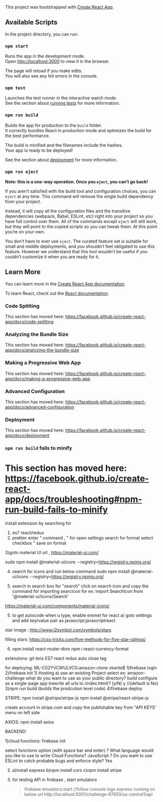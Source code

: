 This project was bootstrapped with [Create React App](https://github.com/facebook/create-react-app).

## Available Scripts

In the project directory, you can run:

### `npm start`

Runs the app in the development mode.<br />
Open [http://localhost:3000](http://localhost:3000) to view it in the browser.

The page will reload if you make edits.<br />
You will also see any lint errors in the console.

### `npm test`

Launches the test runner in the interactive watch mode.<br />
See the section about [running tests](https://facebook.github.io/create-react-app/docs/running-tests) for more information.

### `npm run build`

Builds the app for production to the `build` folder.<br />
It correctly bundles React in production mode and optimizes the build for the best performance.

The build is minified and the filenames include the hashes.<br />
Your app is ready to be deployed!

See the section about [deployment](https://facebook.github.io/create-react-app/docs/deployment) for more information.

### `npm run eject`

**Note: this is a one-way operation. Once you `eject`, you can’t go back!**

If you aren’t satisfied with the build tool and configuration choices, you can `eject` at any time. This command will remove the single build dependency from your project.

Instead, it will copy all the configuration files and the transitive dependencies (webpack, Babel, ESLint, etc) right into your project so you have full control over them. All of the commands except `eject` will still work, but they will point to the copied scripts so you can tweak them. At this point you’re on your own.

You don’t have to ever use `eject`. The curated feature set is suitable for small and middle deployments, and you shouldn’t feel obligated to use this feature. However we understand that this tool wouldn’t be useful if you couldn’t customize it when you are ready for it.

## Learn More

You can learn more in the [Create React App documentation](https://facebook.github.io/create-react-app/docs/getting-started).

To learn React, check out the [React documentation](https://reactjs.org/).

### Code Splitting

This section has moved here: https://facebook.github.io/create-react-app/docs/code-splitting

### Analyzing the Bundle Size

This section has moved here: https://facebook.github.io/create-react-app/docs/analyzing-the-bundle-size

### Making a Progressive Web App

This section has moved here: https://facebook.github.io/create-react-app/docs/making-a-progressive-web-app

### Advanced Configuration

This section has moved here: https://facebook.github.io/create-react-app/docs/advanced-configuration

### Deployment

This section has moved here: https://facebook.github.io/create-react-app/docs/deployment

### `npm run build` fails to minify

# This section has moved here: https://facebook.github.io/create-react-app/docs/troubleshooting#npm-run-build-fails-to-minify

install extension by searching for

1. es7 react/redux
2. prettier
   enter " command , " for open settings
   search for format
   select checkbox " save on format

3)goto material UI url , https://material-ui.com/

sudo npm install @material-ui/core --registry=https://registry.npmjs.org/

4. search for icons and run below command
   sudo npm install @material-ui/icons --registry=https://registry.npmjs.org/

5. search in search box for "search"
   click on search icon and copy the command for importing searcicon
   for ex: import SearchIcon from '@material-ui/icons/Search'

https://material-ui.com/components/material-icons/

5. to get autocode when u type, enable emmet for react
   a) goto settings and add key/value pair as javascript:javascriptreact

star image : http://www.i2symbol.com/symbols/stars

filling stars: https://css-tricks.com/five-methods-for-five-star-ratings/

6. npm install react-router-dom
   npm i react-currency-format

extensions:
git lens
ES7 react redux
auto close tag

for deploying:
ML-C02YVCWULVCG:amazon-clone vkante\$
1)firebase login
2)firebase init 1) Hosting
a) use an existing Project
select ex: amazon-challenge
what do you want to use as your public directory? build
configure as a single-page app (rewrite all urls to /index.html)? (y/N) y //(default is No)
3)npm run build (builds the prodcution level code)
4)firebase deploy

STRIPE:
npm install @stripe/stripe-js
npm install @stripe/react-stripe-js

create account in stripe.com and copy the publishable key from "API KEYS' menu on left side

AXIOS:
npm install axios

BACKEND:

1)cloud functions:
firebase init

select functions option (with space bar and enter)
? What language would you like to use to write Cloud Functions? JavaScript
? Do you want to use ESLint to catch probable bugs and enforce style? Yes

2.  a)install express
    b)npm install cors
    c)npm install stripe

3) for testing API in firebase , start emulators
   > firebase emulators:start
   > //follow console logs
   > express running on below url
   > http://localhost:5001/challenge-67650/us-central1/api
